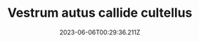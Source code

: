 ---
title: "Vestrum autus callide cultellus"
date: 2023-06-06T00:29:36.211Z
permalink: "/vestrum-autus-callide-cultellus/"
---